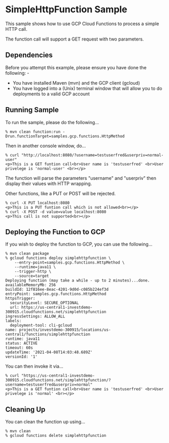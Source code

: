 SimpleHttpFunction Sample
=========================

This sample shows how to use GCP Cloud Functions to process a simple HTTP call.

The function call will support a GET request with two parameters.

Dependencies
------------
Before you attempt this example, please ensure you have done the following: -
- You have installed Maven (mvn) and the GCP client (gcloud)
- You have logged into a (Unix) terminal window that will allow you to do deployments to a valid GCP account

Running Sample
--------------
To run the sample, please do the following...

    % mvn clean function:run -Drun.functionTarget=samples.gcp.functions.HttpMethod

Then in another console window, do...

    % curl "http://localhost:8080/?username=testuserfred&userpriv=normal-user"
    <p>This is a GET funtion call<br>User name is 'testuserfred' <br>User privelege is 'normal-user' <br></p>

The function will parse the parameters "username" and "userpriv" then display their values with HTTP wrapping.

Other functions, like a PUT or POST will be rejected.

    % curl -X PUT localhost:8080
    <p>This is a PUT funtion call which is not allowed<br></p>
    % curl -X POST -d value=value localhost:8080
    <p>This call is not supported<br></p>

Deploying the Function to GCP
-----------------------------
If you wish to deploy the function to GCP, you can use the following...

    % mvn clean package
    % gcloud functions deploy simplehttpfunction \
        --entry-point=samples.gcp.functions.HttpMethod \
        --runtime=java11 \
        --trigger-http \
        --source=target
    Deploying function (may take a while - up to 2 minutes)...done.                                              
    availableMemoryMb: 256
    buildId: 12f816ee-8eac-4201-9d0d-c085b224ef3d
    entryPoint: samples.gcp.functions.HttpMethod
    httpsTrigger:
      securityLevel: SECURE_OPTIONAL
      url: https://us-central1-investdemo-300915.cloudfunctions.net/simplehttpfunction
    ingressSettings: ALLOW_ALL
    labels:
      deployment-tool: cli-gcloud
    name: projects/investdemo-300915/locations/us-central1/functions/simplehttpfunction
    runtime: java11
    status: ACTIVE
    timeout: 60s
    updateTime: '2021-04-08T14:03:48.689Z'
    versionId: '1'

You can then invoke it via...

    % curl "https://us-central1-investdemo-300915.cloudfunctions.net/simplehttpfunction/?username=testuserfred&userpriv=normal"
    <p>This is a GET funtion call<br>User name is 'testuserfred' <br>User privelege is 'normal' <br></p>

Cleaning Up
-----------
You can clean the function up using...

    % mvn clean
    % gcloud functions delete simplehttpfunction


